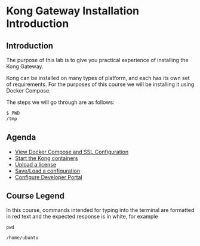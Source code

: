 # Kong Gateway Installation Introduction

<!-- .slide: class="page-title" -->



## Introduction

The purpose of this lab is to give you practical experience of installing the Kong Gateway. 
 
Kong can be installed on many types of platform, and each has its own set of requirements. For the purposes of this course we will be installing it using Docker Compose.

The steps we will go through are as follows:

```bash
$ PWD
/tmp
```




## Agenda

<!-- .slide: id="master-toc" class="toc" -->

<!-- - [Chapter 1](#/1) -->
- [View Docker Compose and SSL Configuration](#/1)
- [Start the Kong containers](#/2)
- [Upload a license](#/3)
- [Save/Load a configuration](#/4)
- [Configure Developer Portal](#/5)




## Course Legend

In this course, commands intended for typing into the terminal are formatted in red text and the expected response is in white, for example

```shell
pwd
```
```
/home/ubuntu
```

<!-- # Setup Lab Environment

Run the following command to start your lab.

```shell
source ./start_lab.sh
```

**Please note** you may need to wait for up to a minute before the system is available.

Also note that Kong Gateway is launched as part of this lab, therefore Kong Manager and Kong Developer Portal won't display in the tab on the right until the Gateway is running.

This workspace uses live resources and is available for a limited time.  For details of how long its available for, and how long is left, please click on the question mark ('?') at the top right of the screen.

![Course Timings](../graphics/Strigo_course_timings.png)

If you have difficulties with this lab, then please email **`learn@konghq.com`**. -->